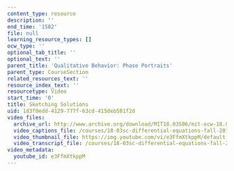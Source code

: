 ```yaml
---
content_type: resource
description: ''
end_time: '1582'
file: null
learning_resource_types: []
ocw_type: ''
optional_tab_title: ''
optional_text: ''
parent_title: 'Qualitative Behavior: Phase Portraits'
parent_type: CourseSection
related_resources_text: ''
resource_index_text: ''
resourcetype: Video
start_time: '0'
title: Sketching Solutions
uid: 1d3f0edd-4129-777f-63cd-415deb581f2d
video_files:
  archive_url: http://www.archive.org/download/MIT18.03S06/mit-ocw-18.03-lec27-23apr2003-220k_512kb.mp4
  video_captions_file: /courses/18-03sc-differential-equations-fall-2011/b4cb47927c115892b1edbad1ce7c8f7e_e3FfmXtkppM.vtt
  video_thumbnail_file: https://img.youtube.com/vi/e3FfmXtkppM/default.jpg
  video_transcript_file: /courses/18-03sc-differential-equations-fall-2011/bab3a1728d29f8c69b864e62b8fc111d_e3FfmXtkppM.pdf
video_metadata:
  youtube_id: e3FfmXtkppM
---
```

